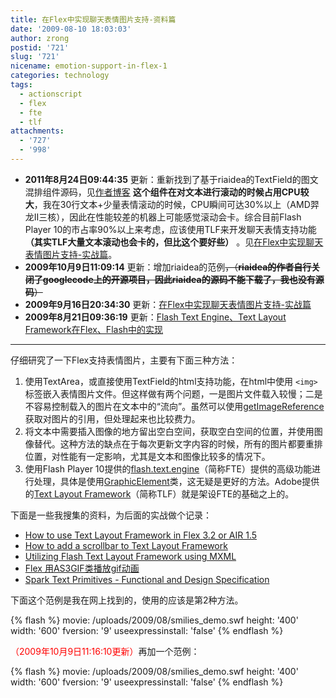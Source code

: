 ```yaml
---
title: 在Flex中实现聊天表情图片支持-资料篇
date: '2009-08-10 18:03:03'
author: zrong
postid: '721'
slug: '721'
nicename: emotion-support-in-flex-1
categories: technology
tags:
  - actionscript
  - flex
  - fte
  - tlf
attachments:
  - '727'
  - '998'
---
```


- **2011年8月24日09:44:35** 更新：重新找到了基于riaidea的TextField的图文混排组件源码，见[作者博客](http://www.riaidea.com/blog/archives/295.html "FP9下的图文混编组件RichTextField 2.0") **这个组件在对文本进行滚动的时候占用CPU较大**，我在30行文本+少量表情滚动的时候，CPU瞬间可达30%以上（AMD羿龙II三核），因此在性能较差的机器上可能感觉滚动会卡。综合目前Flash Player 10的市占率90%以上来考虑，应该使用TLF来开发聊天表情支持功能 **（其实TLF大量文本滚动也会卡的，但比这个要好些）** 。见[在Flex中实现聊天表情图片支持-实战篇](http://blog.zengrong.net/post/810.html)。
- **2009年10月9日11:09:14** 更新：增加riaidea的范例<del>，（**riaidea的作者自行关闭了googlecode上的开源项目，因此riaidea的源码不能下载了，我也没有源码**）</del>
- **2009年9月16日20:34:30** 更新：[在Flex中实现聊天表情图片支持-实战篇](http://blog.zengrong.net/post/810.html)
- **2009年8月21日09:36:19** 更新：[Flash Text Engine、Text Layout Framework在Flex、Flash中的实现](http://blog.zengrong.net/post/770.html)

-----------

仔细研究了一下Flex支持表情图片，主要有下面三种方法：

1.  使用TextArea，或直接使用TextField的html支持功能，在html中使用 `<img>` 标签嵌入表情图片文件。但这样做有两个问题，一是图片文件载入较慢；二是不容易控制载入的图片在文本中的“流向”。虽然可以使用[getImageReference](http://livedocs.adobe.com/flex/3_cn/langref/flash/text/TextField.html#getImageReference%28%29)获取对图片的引用，但处理起来也比较费力。
2.  将文本中需要插入图像的地方留出空白空间，获取空白空间的位置，并使用图像替代。这种方法的缺点在于每次更新文字内容的时候，所有的图片都要重排位置，对性能有一定影响，尤其是文本和图像比较多的情况下。
3.  使用Flash Player 10提供的[flash.text.engine](http://livedocs.adobe.com/flex/3_cn/langref/flash/text/engine/package-detail.html)（简称FTE）提供的高级功能进行处理，具体是使用[GraphicElement](http://livedocs.adobe.com/flex/3_cn/langref/flash/text/engine/GraphicElement.html)类，这无疑是更好的方法。Adobe提供的[Text Layout Framework](http://labs.adobe.com/technologies/textlayout/)（简称TLF）就是架设FTE的基础之上的。

下面是一些我搜集的资料，为后面的实战做个记录：  
<!--more-->

-   [How to use Text Layout Framework in Flex 3.2 or AIR 1.5](http://corlan.org/2009/01/19/how-to-use-text-layout-framework-in-flex-32-or-air-15/)
-   [How to add a scrollbar to Text Layout Framework](http://corlan.org/2009/02/12/how-to-add-a-scrollbar-to-text-layout-framework/)
-   [Utilizing Flash Text Layout Framework using MXML](http://www.insideria.com/2009/06/utilizing-flash-text-layout-fr.html)
-   [Flex 用AS3GIF类播放gif动画](http://www.51toria.cn/?p=151)
-   [Spark Text Primitives - Functional and Design Specification](http://opensource.adobe.com/wiki/display/flexsdk/Spark+Text+Primitives)

下面这个范例是我在网上找到的，使用的应该是第2种方法。  

{% flash %}
movie: /uploads/2009/08/smilies_demo.swf
height: '400'
width: '600'
fversion: '9'
useexpressinstall: 'false'
{% endflash %}

<span style="color: red;">（2009年10月9日11:16:10更新）</span>再加一个范例：  

{% flash %}
movie: /uploads/2009/08/smilies_demo.swf
height: '400'
width: '600'
fversion: '9'
useexpressinstall: 'false'
{% endflash %}

